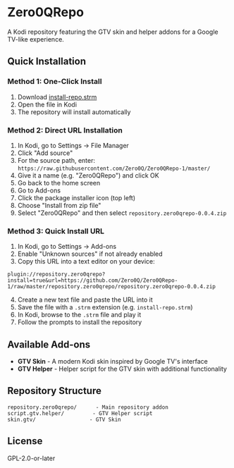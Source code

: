 # Zero0QRepo

A Kodi repository featuring the GTV skin and helper addons for a Google TV-like experience.

## Quick Installation

### Method 1: One-Click Install
1. Download [install-repo.strm](install-repo.strm)
2. Open the file in Kodi
3. The repository will install automatically

### Method 2: Direct URL Installation
1. In Kodi, go to Settings → File Manager
2. Click "Add source"
3. For the source path, enter: `https://raw.githubusercontent.com/Zero0Q/Zero0QRepo-1/master/`
4. Give it a name (e.g. "Zero0QRepo") and click OK
5. Go back to the home screen
6. Go to Add-ons
7. Click the package installer icon (top left)
8. Choose "Install from zip file"
9. Select "Zero0QRepo" and then select `repository.zero0qrepo-0.0.4.zip`

### Method 3: Quick Install URL
1. In Kodi, go to Settings → Add-ons
2. Enable "Unknown sources" if not already enabled
3. Copy this URL into a text editor on your device:
```
plugin://repository.zero0qrepo?install=true&url=https://github.com/Zero0Q/Zero0QRepo-1/raw/master/repository.zero0qrepo/repository.zero0qrepo-0.0.4.zip
```
4. Create a new text file and paste the URL into it
5. Save the file with a `.strm` extension (e.g. `install-repo.strm`)
6. In Kodi, browse to the `.strm` file and play it
7. Follow the prompts to install the repository

## Available Add-ons

- **GTV Skin** - A modern Kodi skin inspired by Google TV's interface
- **GTV Helper** - Helper script for the GTV skin with additional functionality

## Repository Structure

```
repository.zero0qrepo/      - Main repository addon
script.gtv.helper/         - GTV Helper script
skin.gtv/                 - GTV Skin
```

## License

GPL-2.0-or-later
